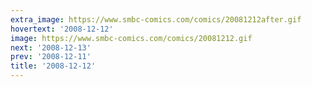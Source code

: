 ```yaml
---
extra_image: https://www.smbc-comics.com/comics/20081212after.gif
hovertext: '2008-12-12'
image: https://www.smbc-comics.com/comics/20081212.gif
next: '2008-12-13'
prev: '2008-12-11'
title: '2008-12-12'
---
```

